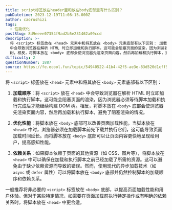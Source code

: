 ```yaml
---
title: script标签放在header里和放在body底部里有什么区别？
pubDatetime: 2023-12-19T11:08:15.000Z
author: caorushizi
tags:
  - 性能优化
postSlug: 8d9eeee07354f9ad2b5e231462a09ccd
description: >-
  将 <script> 标签放在 <head> 元素中和将其放在 <body> 元素底部有以下区别： 加载顺序：将 <script> 放在 <head>
  中会导致浏览器在解析 HTML 时立即加载和执行脚本。这可能会阻塞页面的渲染，因为浏览器必须等待脚本加载和执行完成后才能继续构建 DOM
  树。相反，将脚本放在 <body> 底部会使浏览器先渲染页面内容，然后再加载和执行脚本，避免了阻塞渲染的情况。
difficulty: 2
questionNumber: 1887
source: https://fe.ecool.fun/topic/54940522-41b4-42f5-ae3e-83d520d1cff5
---
```


将 `<script>` 标签放在 `<head>` 元素中和将其放在 `<body>` 元素底部有以下区别：

1. **加载顺序**：将 `<script>` 放在 `<head>` 中会导致浏览器在解析 HTML 时立即加载和执行脚本。这可能会阻塞页面的渲染，因为浏览器必须等待脚本加载和执行完成后才能继续构建 DOM 树。相反，将脚本放在 `<body>` 底部会使浏览器先渲染页面内容，然后再加载和执行脚本，避免了阻塞渲染的情况。

2. **优化性能**：将脚本放在 `<body>` 底部可以改善页面加载性能。当脚本放在 `<head>` 中时，浏览器必须在加载脚本前先下载并执行它们，这可能导致页面加载时间延长。而将脚本放在 `<body>` 底部可以让页面内容更快地呈现给用户，提高感知性能。

3. **依赖关系**：如果脚本依赖于页面的其他资源（如 CSS、图片等），将脚本放在 `<head>` 中可以确保在加载和执行脚本之前已经加载了所需的资源。这可以避免由于缺少依赖资源而导致的错误。然而，使用现代的异步加载技术（如 `async` 或 `defer` 属性）可以将脚本放在 `<body>` 底部并仍然控制脚本的加载顺序和依赖关系。

一般推荐将非必要的 `<script>` 标签放在 `<body>` 底部，以提高页面加载性能和用户体验。但对于某些特定情况，如需要在页面加载前执行特定操作或有明确的依赖关系时，将脚本放在 `<head>` 中更合适。
